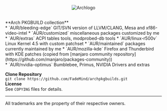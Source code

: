
<p align="center">
  <img src="https://upload.wikimedia.org/wikipedia/commons/thumb/1/17/Archlinux-vert-dark.svg/365px-Archlinux-vert-dark.svg.png" alt="Archlogo"/>
</p></br>
**Arch PKGBUILD collection**</br>
* `AUR/bleeding-edge`   GIT/SVN version of LLVM/CLANG, Mesa and xf86-video-intel
* `AUR/customized`      miscellaneous packages customized by me
* `AUR/extras`          ACPI tables tools, modprobed-db tools
* `AUR/linux-r500v`     Linux Kernel 4.5 with custom patchset
* `AUR/maintained`      packages currently maintained by me
* `AUR/mozilla-kde`     Firefox and Thunderbird with KDE patches (copied from [manjaro community repository](https://github.com/manjaro/packages-community))</br>
* `AUR/nvidia-optimus`  Bumblebee, Primus, NVIDIA Drivers and extras

**Clone Repository**</br>
`git clone https://github.com/FadeMind/archpkgbuilds.git`</br>
**License**</br>
See `COPYING` files for details.
<hr/>

All trademarks are the property of their respective owners.
